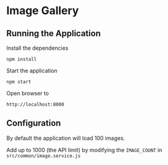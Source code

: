 # Image Gallery

## Running the Application

Install the dependencies

`npm install`

Start the application

`npm start`

Open browser to

`http://localhost:8000`

## Configuration

By default the application will load 100 images.

Add up to 1000 (the API limit) by modifying the `IMAGE_COUNT` in `src/common/image.service.js`
